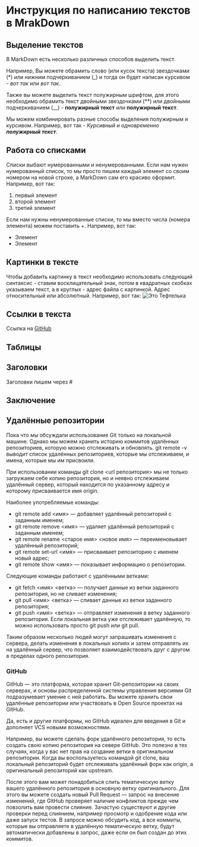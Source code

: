 # Инструкция по написанию текстов в MrakDown

## Выделение текстов

В MarkDown есть несколько различных способов выделить текст. 

Например, Вы можете обрамить слово (или кусок текста) звездочками (*) или нижним подчеркиванием (_) и тогда он будет написан курсивом - *вот так* или _вот так_.

Также вы можете выделить текст полужирным шрифтом, для этого необходимо обрамить текст двойными звездочками (**) или двойными подчеркиванием (__) - **полужирный текст** или __полужирный текст__.

Мы можем комбинировать разные способы выделения полужирным и курсивом. Например, вот так - _Курсивный и одновременно **полужирный текст**_.

## Работа со списками

Списки выбают нумерованными и ненумерованными. Если нам нужен нумерованный список, то мы просто пишем каждый элемент со своим номером на новой строке, а MarkDown сам его красиво оформит. Например, вот так:
1. первый элемент
2. второй элемент
3. третий элемент

Если нам нужны ненумерованные списки, то мы вместо числа (номера элемента) можем поставить +. Например, вот так:
+ Элемент
+ Элемент

## Картинки в тексте

Чтобы добавить картинку в текст необходимо использовать следующий синтаксис - ставим восклицательный знак, потом в квадратных скобках указываем текст, а в круглых - адрес файла с картинкой. Адрес относительный или абсолютный. Например, вот так:
![Это Тефтелька](Teftelka.jpg)

## Ссылки в текста

Ссылка на [GitHub](https://github.com/)

## Таблицы

## Заголовки
Заголовки пишем через #

## Заключение

## Удалённые репозитории

Пока что мы обсуждали использование Git только на локальной машине. Однако мы можем хранить историю коммитов удалённых репозиториев, которую можно отслеживать и обновлять. git remote -v выводит список удалённых репозиториев, которые мы отслеживаем, и имена, которые мы им присвоили.

При использовании команды git clone <url репозитория> мы не только загружаем себе копию репозитория, но и неявно отслеживаем удалённый сервер, который находится по указанному адресу и которому присваивается имя origin.

Наиболее употребляемые команды:

* git remote add <имя> <url> — добавляет удалённый репозиторий с заданным именем;
* git remote remove <имя> — удаляет удалённый репозиторий с заданным именем;
* git remote rename <старое имя> <новое имя> — переименовывает удалённый репозиторий;
* git remote set-url <имя> <url> — присваивает репозиторию с именем новый адрес;
* git remote show <имя> — показывает информацию о репозитории.

Следующие команды работают с удалёнными ветками:

* git fetch <имя> <ветка> — получает данные из ветки заданного репозитория, но не сливает изменения;
* git pull <имя> <ветка> — сливает данные из ветки заданного репозитория;
* git push <имя> <ветка> — отправляет изменения в ветку заданного репозитория. Если локальная ветка уже отслеживает удалённую, то можно использовать просто git push или git pull.

Таким образом несколько людей могут запрашивать изменения с сервера, делать изменения в локальных копиях и затем отправлять их на удалённый сервер, что позволяет взаимодействовать друг с другом в пределах одного репозитория.

### GitHub

GitHub — это платформа, которая хранит Git-репозитории на своих серверах, и основы распределенной системы управления версиями Git подразумевает умение с ней работать. Вы можете хранить свои удалённые репозитории или участвовать в Open Source проектах на GitHub.

Да, есть и другие платформы, но GitHub идеален для введения в Git и дополняет VCS новыми возможностями.

Например, вы можете сделать форк удалённого репозитория, то есть создать свою копию репозитория на севере GitHub. Это полезно в тех случаях, когда у вас нет прав на создание ветки в оригинальном репозитории. Когда вы воспользуетесь командой git clone, ваш локальный репозиторий будет отслеживать удалённый форк как origin, а оригинальный репозиторий как upstream.

После этого вам может понадобиться слить тематическую ветку вашего удалённого репозитория в основную ветку оригинального. Для этого вы можете создать новый Pull Request — запрос на внесение изменений, где GitHub проверяет наличие конфликтов прежде чем повзолить вам провести слияние. Зачастую существуют и другие проверки перед слиянием, например просмотр и одобрение кода или даже запуск тестов. В запросе можно обсудить код, а все коммиты, которые вы отправляете в удалённую тематическую ветку, будут автоматически добавлены в запрос, даже если он был создан до этих коммитов.